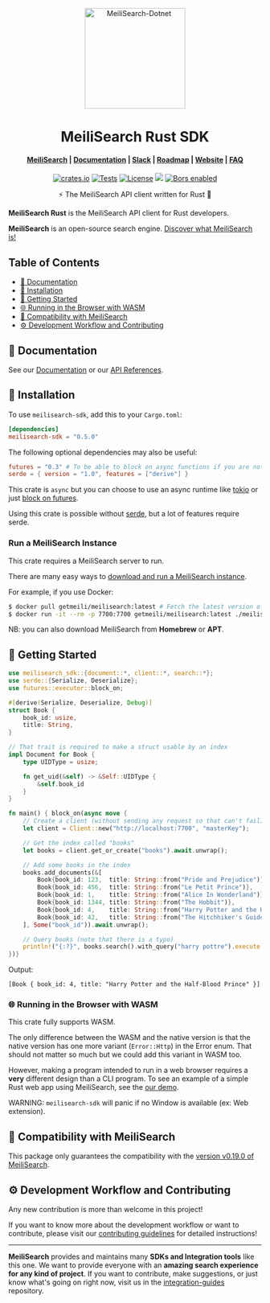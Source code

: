 <!-- Do NOT update manually the README.md file -->
<!-- Update the README.tpl or src/lib.rs files instead, and run: -->
<!-- sh scripts/update-readme.sh -->

<p align="center">
  <img src="https://res.cloudinary.com/meilisearch/image/upload/v1587402338/SDKs/meilisearch_rust.svg" alt="MeiliSearch-Dotnet" width="200" height="200" />
</p>

<h1 align="center">MeiliSearch Rust SDK</h1>

<h4 align="center">
  <a href="https://github.com/meilisearch/MeiliSearch">MeiliSearch</a> |
  <a href="https://docs.meilisearch.com">Documentation</a> |
  <a href="https://slack.meilisearch.com">Slack</a> |
  <a href="https://roadmap.meilisearch.com/tabs/1-under-consideration">Roadmap</a> |
  <a href="https://www.meilisearch.com">Website</a> |
  <a href="https://docs.meilisearch.com/faq">FAQ</a>
</h4>

<p align="center">
  <a href="https://crates.io/crates/meilisearch-sdk"><img src="https://img.shields.io/crates/v/meilisearch-sdk.svg" alt="crates.io"></a>
  <a href="https://github.com/meilisearch/meilisearch-rust/actions"><img src="https://github.com/meilisearch/meilisearch-rust/workflows/Tests/badge.svg?branch=master" alt="Tests"></a>
  <a href="https://github.com/meilisearch/meilisearch-rust/blob/master/LICENSE"><img src="https://img.shields.io/badge/license-MIT-informational" alt="License"></a>
  <a href="https://github.com/meilisearch/MeiliSearch/discussions" alt="Discussions"><img src="https://img.shields.io/badge/github-discussions-red" /></a>
  <a href="https://app.bors.tech/repositories/28502"><img src="https://bors.tech/images/badge_small.svg" alt="Bors enabled"></a>
</p>

<p align="center">⚡ The MeiliSearch API client written for Rust 🦀</p>

**MeiliSearch Rust** is the MeiliSearch API client for Rust developers.

**MeiliSearch** is an open-source search engine. [Discover what MeiliSearch is!](https://github.com/meilisearch/MeiliSearch)

## Table of Contents

- [📖 Documentation](#-documentation)
- [🔧 Installation](#-installation)
- [🚀 Getting Started](#-getting-started)
- [🌐 Running in the Browser with WASM](#-running-in-the-browser-with-wasm)
- [🤖 Compatibility with MeiliSearch](#-compatibility-with-meilisearch)
- [⚙️ Development Workflow and Contributing](#️-development-workflow-and-contributing)

## 📖 Documentation

See our [Documentation](https://docs.meilisearch.com/learn/tutorials/getting_started.html) or our [API References](https://docs.meilisearch.com/reference/api/).

## 🔧 Installation

To use `meilisearch-sdk`, add this to your `Cargo.toml`:

```toml
[dependencies]
meilisearch-sdk = "0.5.0"
```

The following optional dependencies may also be useful:

```toml
futures = "0.3" # To be able to block on async functions if you are not using an async runtime
serde = { version = "1.0", features = ["derive"] }
```

This crate is `async` but you can choose to use an async runtime like [tokio](https://crates.io/crates/tokio) or just [block on futures](https://docs.rs/futures/latest/futures/executor/fn.block_on.html).

Using this crate is possible without [serde](https://crates.io/crates/serde), but a lot of features require serde.

### Run a MeiliSearch Instance

This crate requires a MeiliSearch server to run.

There are many easy ways to [download and run a MeiliSearch instance](https://docs.meilisearch.com/reference/features/installation.html#download-and-launch).

For example, if you use Docker:
```bash
$ docker pull getmeili/meilisearch:latest # Fetch the latest version of MeiliSearch image from Docker Hub
$ docker run -it --rm -p 7700:7700 getmeili/meilisearch:latest ./meilisearch --master-key=masterKey
```

NB: you can also download MeiliSearch from **Homebrew** or **APT**.

## 🚀 Getting Started

```rust
use meilisearch_sdk::{document::*, client::*, search::*};
use serde::{Serialize, Deserialize};
use futures::executor::block_on;

#[derive(Serialize, Deserialize, Debug)]
struct Book {
    book_id: usize,
    title: String,
}

// That trait is required to make a struct usable by an index
impl Document for Book {
    type UIDType = usize;

    fn get_uid(&self) -> &Self::UIDType {
        &self.book_id
    }
}

fn main() { block_on(async move {
    // Create a client (without sending any request so that can't fail)
    let client = Client::new("http://localhost:7700", "masterKey");

    // Get the index called "books"
    let books = client.get_or_create("books").await.unwrap();

    // Add some books in the index
    books.add_documents(&[
        Book{book_id: 123,  title: String::from("Pride and Prejudice")},
        Book{book_id: 456,  title: String::from("Le Petit Prince")},
        Book{book_id: 1,    title: String::from("Alice In Wonderland")},
        Book{book_id: 1344, title: String::from("The Hobbit")},
        Book{book_id: 4,    title: String::from("Harry Potter and the Half-Blood Prince")},
        Book{book_id: 42,   title: String::from("The Hitchhiker's Guide to the Galaxy")},
    ], Some("book_id")).await.unwrap();

    // Query books (note that there is a typo)
    println!("{:?}", books.search().with_query("harry pottre").execute::<Book>().await.unwrap().hits);
})}
```

Output:

```
[Book { book_id: 4, title: "Harry Potter and the Half-Blood Prince" }]
```

### 🌐 Running in the Browser with WASM

This crate fully supports WASM.

The only difference between the WASM and the native version is that the native version has one more variant (`Error::Http`) in the Error enum. That should not matter so much but we could add this variant in WASM too.

However, making a program intended to run in a web browser requires a **very** different design than a CLI program. To see an example of a simple Rust web app using MeiliSearch, see the [our demo](./examples/web_app).

WARNING: `meilisearch-sdk` will panic if no Window is available (ex: Web extension).

## 🤖 Compatibility with MeiliSearch

This package only guarantees the compatibility with the [version v0.19.0 of MeiliSearch](https://github.com/meilisearch/MeiliSearch/releases/tag/v0.19.0).

## ⚙️ Development Workflow and Contributing

Any new contribution is more than welcome in this project!

If you want to know more about the development workflow or want to contribute, please visit our [contributing guidelines](/CONTRIBUTING.md) for detailed instructions!

<hr>

**MeiliSearch** provides and maintains many **SDKs and Integration tools** like this one. We want to provide everyone with an **amazing search experience for any kind of project**. If you want to contribute, make suggestions, or just know what's going on right now, visit us in the [integration-guides](https://github.com/meilisearch/integration-guides) repository.
